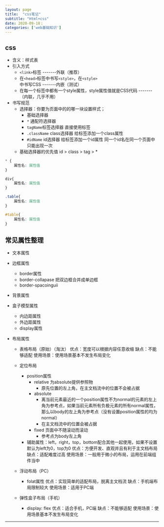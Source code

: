 ```yaml
---
layout: page
title:  "css笔记"
subtitle: "Html+css"
date: 2020-09-18；
categories: ['web基础知识']
---
```


## css
- 含义：样式表
- 引入方式
    - `<link>`标签 -------外联（推荐）
    - 在`<head>`标签中书写`<style>`，在`<style>`中书写CSS -------内嵌（测试）
    - 在每一个标签中都有一个style属性，style属性值就是CSS代码 -------（内联，几乎不用）
- 书写规范
    - 选择器：你要为页面中的的哪一块设置样式；
        - 基础选择器
        - `*` 通配符选择器
        - `tagName`标签选择器 直接使用标签
        - `.className` class选择器 给标签添加一个class属性
        - `#idName` id选择器 给标签添加一个id属性 同一个id名在同一个页面中只能出现一次
    - 基础选择器的优先值 id > class > tag > *

```css
* {
    属性名: 属性值
}

div{
    属性名: 属性值
}

.table{
    属性名: 属性值
}

#table{
    属性名: 属性值
}

```


    
## 常见属性整理
- 文本属性
- 边框属性
    - border属性
    - border-collapase 把双边框合并成单边框
    - border-spacoinguii
- 背景属性

- 盒子模型属性
    - 内边距属性
    - 外边距属性
    - display属性

- 布局属性
    - 表格布局（原始）（淘汰）
    优点：宽度可以根据内容任意收缩
    缺点：不能够适配
    使用场景：使用场景基本不发生布局变化

    - 定位布局
        - position属性
            - relative 为absolute提供参照物
                - 原先位置的左上角，在主文档流中的位置不会被占据
            - absolute 
                - 离当前元素最近的一个position属性不为normal的元素的左上角为参考点，如果当前元素所有负极元素的所有normal属性，那么以body的左上角为参考点（没有设置position属性的均为normal）
                - 在主文档流中的位置会被占据
            - fixed 页面中不随滚动而滚动
                - 参考点为body左上角
        - 辅助属性：left，right，top，bottom配合其他一起使用，如果不设置默认为left为0，top为0
    优点：方便开发、直观并且有利于主文档布局
    缺点：适配难度过高
    使用场景：一般用于微小的布局，运用在前端组件当中

    - 浮动布局（PC）
        - folat属性
    优点：实现简单的适配布局，脱离主文档流
    缺点：手机端布局限制较大
    使用场景：适用于PC端

    - 弹性盒子布局（手机）
        - display: flex
    优点：适合手机，PC端
    缺点：不能够适配
    使用场景：使用场景基本不发生布局变化

---